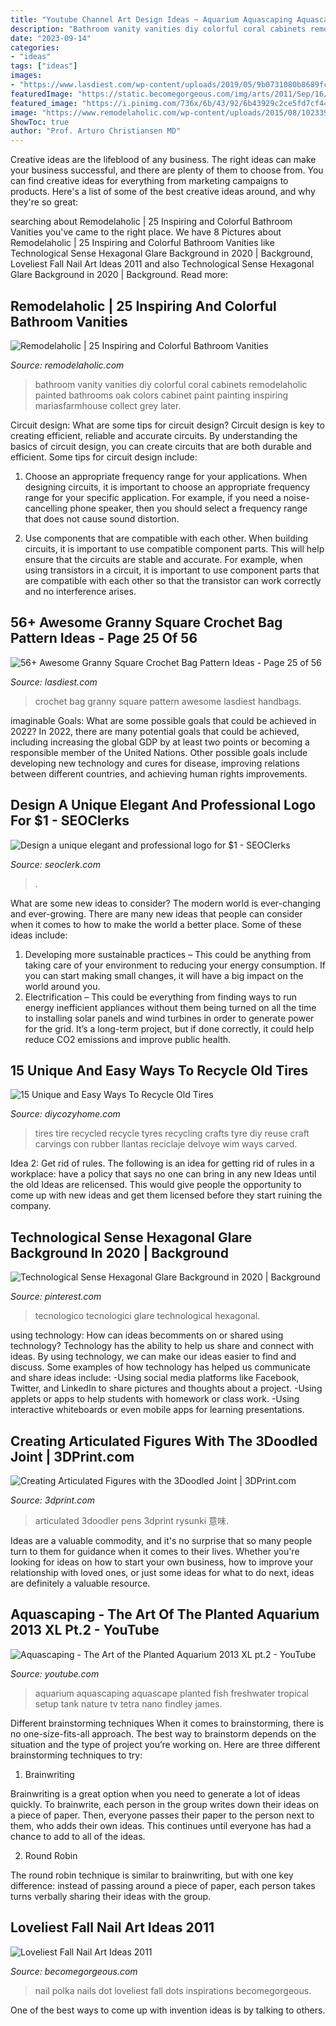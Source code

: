 ```yaml
---
title: "Youtube Channel Art Design Ideas ~ Aquarium Aquascaping Aquascape Planted Fish Freshwater Tropical Setup Tank Nature Tv Tetra Nano Findley James"
description: "Bathroom vanity vanities diy colorful coral cabinets remodelaholic painted bathrooms oak colors cabinet paint painting inspiring mariasfarmhouse collect grey later"
date: "2023-09-14"
categories:
- "ideas"
tags: ["ideas"]
images:
- "https://www.lasdiest.com/wp-content/uploads/2019/05/9b0731080b8689fc1f4b3ebe0a3d0e24-bag-crochet-crochet-handbags-e1557535134812.jpg"
featuredImage: "https://static.becomegorgeous.com/img/arts/2011/Sep/16/5367/polka_dot_nails_3.jpg"
featured_image: "https://i.pinimg.com/736x/6b/43/92/6b43929c2ce5fd7cf44d4a6c8cf93072.jpg"
image: "https://www.remodelaholic.com/wp-content/uploads/2015/08/102339026-vanity-crop.jpg.rendition.largest.jpg"
ShowToc: true
author: "Prof. Arturo Christiansen MD"
---
```



Creative ideas are the lifeblood of any business. The right ideas can make your business successful, and there are plenty of them to choose from. You can find creative ideas for everything from marketing campaigns to products. Here's a list of some of the best creative ideas around, and why they're so great: 

	

		
searching about Remodelaholic | 25 Inspiring and Colorful Bathroom Vanities you've came to the right place. We have 8 Pictures about Remodelaholic | 25 Inspiring and Colorful Bathroom Vanities like Technological Sense Hexagonal Glare Background in 2020 | Background, Loveliest Fall Nail Art Ideas 2011 and also Technological Sense Hexagonal Glare Background in 2020 | Background. Read more:
		
    
## Remodelaholic | 25 Inspiring And Colorful Bathroom Vanities

<img loading=lazy src="https://www.remodelaholic.com/wp-content/uploads/2015/08/102339026-vanity-crop.jpg.rendition.largest.jpg" onerror="this.onerror=null;this.src='https://tse1.mm.bing.net/th?id=OIP.SadsPTPlnI3ZdNxf1VlJxAHaJ3&amp;pid=15.1';" alt="Remodelaholic | 25 Inspiring and Colorful Bathroom Vanities">

_Source: remodelaholic.com_

>bathroom vanity vanities diy colorful coral cabinets remodelaholic painted bathrooms oak colors cabinet paint painting inspiring mariasfarmhouse collect grey later. 

	

Circuit design: What are some tips for circuit design?
Circuit design is key to creating efficient, reliable and accurate circuits. By understanding the basics of circuit design, you can create circuits that are both durable and efficient. Some tips for circuit design include:
1. Choose an appropriate frequency range for your applications. When designing circuits, it is important to choose an appropriate frequency range for your specific application. For example, if you need a noise-cancelling phone speaker, then you should select a frequency range that does not cause sound distortion.

2. Use components that are compatible with each other. When building circuits, it is important to use compatible component parts. This will help ensure that the circuits are stable and accurate. For example, when using transistors in a circuit, it is important to use component parts that are compatible with each other so that the transistor can work correctly and no interference arises.


    
## 56+ Awesome Granny Square Crochet Bag Pattern Ideas - Page 25 Of 56

<img loading=lazy src="https://www.lasdiest.com/wp-content/uploads/2019/05/9b0731080b8689fc1f4b3ebe0a3d0e24-bag-crochet-crochet-handbags-e1557535134812.jpg" onerror="this.onerror=null;this.src='https://tse3.mm.bing.net/th?id=OIP.mSU2q5Gcmrj8rXm_f_RZOwHaLw&amp;pid=15.1';" alt="56+ Awesome Granny Square Crochet Bag Pattern Ideas - Page 25 of 56">

_Source: lasdiest.com_

>crochet bag granny square pattern awesome lasdiest handbags. 

	

imaginable Goals: What are some possible goals that could be achieved in 2022?
In 2022, there are many potential goals that could be achieved, including increasing the global GDP by at least two points or becoming a responsible member of the United Nations. Other possible goals include developing new technology and cures for disease, improving relations between different countries, and achieving human rights improvements.

    
## Design A Unique Elegant And Professional Logo For $1 - SEOClerks

<img loading=lazy src="https://www.seoclerk.com/pics/000/986/397/6fc7f1c15270dd03ff839a7c94b47bb8.jpg" onerror="this.onerror=null;this.src='https://tse2.mm.bing.net/th?id=OIP.b8fxwVJw3QP_g5p8lLR7uAHaE8&amp;pid=15.1';" alt="Design a unique elegant and professional logo for $1 - SEOClerks">

_Source: seoclerk.com_

>. 

	

What are some new ideas to consider?
The modern world is ever-changing and ever-growing. There are many new ideas that people can consider when it comes to how to make the world a better place. Some of these ideas include: 
1. Developing more sustainable practices – This could be anything from taking care of your environment to reducing your energy consumption. If you can start making small changes, it will have a big impact on the world around you. 
2. Electrification – This could be everything from finding ways to run energy inefficient appliances without them being turned on all the time to installing solar panels and wind turbines in order to generate power for the grid. It’s a long-term project, but if done correctly, it could help reduce CO2 emissions and improve public health. 

    
## 15 Unique And Easy Ways To Recycle Old Tires

<img loading=lazy src="https://diycozyhome.com/wp-content/uploads/2016/05/tire-art.jpg" onerror="this.onerror=null;this.src='https://tse2.mm.bing.net/th?id=OIP.7TngvXKKWi4QFVeEPENg8wHaIh&amp;pid=15.1';" alt="15 Unique and Easy Ways To Recycle Old Tires">

_Source: diycozyhome.com_

>tires tire recycled recycle tyres recycling crafts tyre diy reuse craft carvings con rubber llantas reciclaje delvoye wim ways carved. 

	

Idea 2: Get rid of rules.
The following is an idea for getting rid of rules in a workplace: have a policy that says no one can bring in any new Ideas until the old Ideas are relicensed. This would give people the opportunity to come up with new ideas and get them licensed before they start ruining the company.

    
## Technological Sense Hexagonal Glare Background In 2020 | Background

<img loading=lazy src="https://i.pinimg.com/736x/6b/43/92/6b43929c2ce5fd7cf44d4a6c8cf93072.jpg" onerror="this.onerror=null;this.src='https://tse4.mm.bing.net/th?id=OIP.IOP5Fjq6WNEP29NxQQmpuAHaJ5&amp;pid=15.1';" alt="Technological Sense Hexagonal Glare Background in 2020 | Background">

_Source: pinterest.com_

>tecnologico tecnologici glare technological hexagonal. 

	

using technology: How can ideas becomments on or shared using technology?
Technology has the ability to help us share and connect with ideas. By using technology, we can make our ideas easier to find and discuss. Some examples of how technology has helped us communicate and share ideas include: 
-Using social media platforms like Facebook, Twitter, and LinkedIn to share pictures and thoughts about a project. 
-Using applets or apps to help students with homework or class work. 
-Using interactive whiteboards or even mobile apps for learning presentations.

    
## Creating Articulated Figures With The 3Doodled Joint | 3DPrint.com

<img loading=lazy src="https://3dprint.com/wp-content/uploads/2015/06/Doodle-joint-hand.jpg" onerror="this.onerror=null;this.src='https://tse4.mm.bing.net/th?id=OIP.N5lhkIkX3NigiRhUMeF_vwHaJ4&amp;pid=15.1';" alt="Creating Articulated Figures with the 3Doodled Joint | 3DPrint.com">

_Source: 3dprint.com_

>articulated 3doodler pens 3dprint rysunki 意味. 

	

Ideas are a valuable commodity, and it's no surprise that so many people turn to them for guidance when it comes to their lives. Whether you're looking for ideas on how to start your own business, how to improve your relationship with loved ones, or just some ideas for what to do next, ideas are definitely a valuable resource.

    
## Aquascaping - The Art Of The Planted Aquarium 2013 XL Pt.2 - YouTube

<img loading=lazy src="http://i.ytimg.com/vi/dNhxkOQKkqQ/maxresdefault.jpg" onerror="this.onerror=null;this.src='https://tse1.mm.bing.net/th?id=OIP.JHWmgFun3-h5saNG9CbSkwHaEK&amp;pid=15.1';" alt="Aquascaping - The Art of the Planted Aquarium 2013 XL pt.2 - YouTube">

_Source: youtube.com_

>aquarium aquascaping aquascape planted fish freshwater tropical setup tank nature tv tetra nano findley james. 

	

Different brainstorming techniques
When it comes to brainstorming, there is no one-size-fits-all approach. The best way to brainstorm depends on the situation and the type of project you’re working on. Here are three different brainstorming techniques to try:
1. Brainwriting

Brainwriting is a great option when you need to generate a lot of ideas quickly. To brainwrite, each person in the group writes down their ideas on a piece of paper. Then, everyone passes their paper to the person next to them, who adds their own ideas. This continues until everyone has had a chance to add to all of the ideas.

2. Round Robin

The round robin technique is similar to brainwriting, but with one key difference: instead of passing around a piece of paper, each person takes turns verbally sharing their ideas with the group.

    
## Loveliest Fall Nail Art Ideas 2011

<img loading=lazy src="https://static.becomegorgeous.com/img/arts/2011/Sep/16/5367/polka_dot_nails_3.jpg" onerror="this.onerror=null;this.src='https://tse3.mm.bing.net/th?id=OIP.-zCH36_L4nT3SIxgm7RiBAHaKF&amp;pid=15.1';" alt="Loveliest Fall Nail Art Ideas 2011">

_Source: becomegorgeous.com_

>nail polka nails dot loveliest fall dots inspirations becomegorgeous. 

	

One of the best ways to come up with invention ideas is by talking to others.


